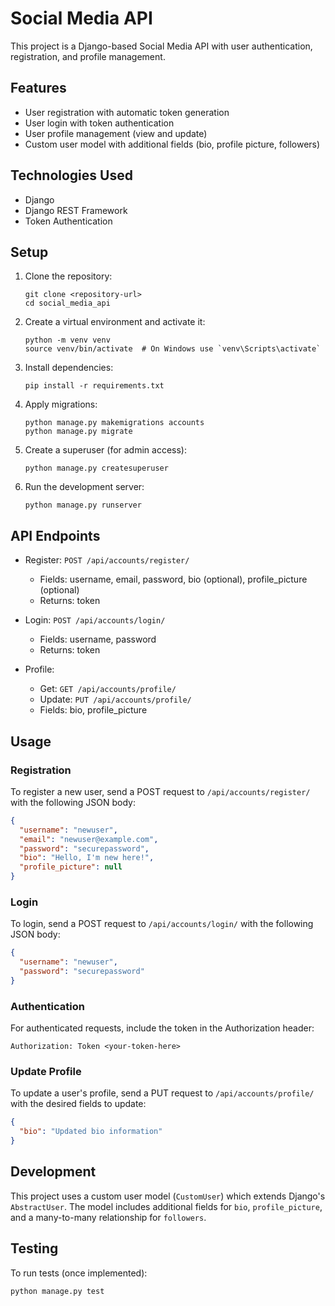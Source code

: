# Social Media API

This project is a Django-based Social Media API with user authentication, registration, and profile management.

## Features

- User registration with automatic token generation
- User login with token authentication
- User profile management (view and update)
- Custom user model with additional fields (bio, profile picture, followers)

## Technologies Used

- Django
- Django REST Framework
- Token Authentication

## Setup

1. Clone the repository:
   ```
   git clone <repository-url>
   cd social_media_api
   ```

2. Create a virtual environment and activate it:
   ```
   python -m venv venv
   source venv/bin/activate  # On Windows use `venv\Scripts\activate`
   ```

3. Install dependencies:
   ```
   pip install -r requirements.txt
   ```

4. Apply migrations:
   ```
   python manage.py makemigrations accounts
   python manage.py migrate
   ```

5. Create a superuser (for admin access):
   ```
   python manage.py createsuperuser
   ```

6. Run the development server:
   ```
   python manage.py runserver
   ```

## API Endpoints

- Register: `POST /api/accounts/register/`
  - Fields: username, email, password, bio (optional), profile_picture (optional)
  - Returns: token

- Login: `POST /api/accounts/login/`
  - Fields: username, password
  - Returns: token

- Profile: 
  - Get: `GET /api/accounts/profile/`
  - Update: `PUT /api/accounts/profile/`
  - Fields: bio, profile_picture

## Usage

### Registration

To register a new user, send a POST request to `/api/accounts/register/` with the following JSON body:

```json
{
  "username": "newuser",
  "email": "newuser@example.com",
  "password": "securepassword",
  "bio": "Hello, I'm new here!",
  "profile_picture": null
}
```

### Login

To login, send a POST request to `/api/accounts/login/` with the following JSON body:

```json
{
  "username": "newuser",
  "password": "securepassword"
}
```

### Authentication

For authenticated requests, include the token in the Authorization header:

```
Authorization: Token <your-token-here>
```

### Update Profile

To update a user's profile, send a PUT request to `/api/accounts/profile/` with the desired fields to update:

```json
{
  "bio": "Updated bio information"
}
```

## Development

This project uses a custom user model (`CustomUser`) which extends Django's `AbstractUser`. The model includes additional fields for `bio`, `profile_picture`, and a many-to-many relationship for `followers`.

## Testing

To run tests (once implemented):

```
python manage.py test
```